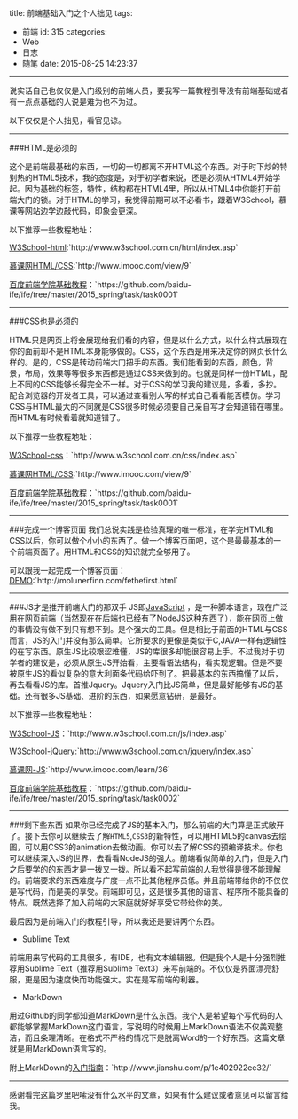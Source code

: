 title: 前端基础入门之个人拙见
tags:
  - 前端
id: 315
categories:
  - Web
  - 日志
  - 随笔
date: 2015-08-25 14:23:37
---

说实话自己也仅仅是入门级别的前端人员，要我写一篇教程引导没有前端基础或者有一点点基础的人说是难为也不为过。

以下仅仅是个人拙见，看官见谅。
<!--more-->
* * *

###HTML是必须的

这个是前端最基础的东西，一切的一切都离不开HTML这个东西。对于时下炒的特别热的HTML5技术，我的态度是，对于初学者来说，还是必须从HTML4开始学起。因为基础的标签，特性，结构都在HTML4里，所以从HTML4中你能打开前端大门的锁。对于HTML的学习，我觉得前期可以不必看书，跟着W3School，慕课等网站边学边敲代码，印象会更深。

以下推荐一些教程地址：

[W3School-html](http://www.w3school.com.cn/html/index.asp "http://www.w3school.com.cn/html/index.asp"):`http://www.w3school.com.cn/html/index.asp`

[慕课网HTML/CSS](http://www.imooc.com/view/9 "http://www.imooc.com/view/9"):`http://www.imooc.com/view/9`

[百度前端学院基础教程](https://github.com/baidu-ife/ife/tree/master/2015_spring/task/task0001 "https://github.com/baidu-ife/ife/tree/master/2015_spring/task/task0001")：`https://github.com/baidu-ife/ife/tree/master/2015_spring/task/task0001`

* * *

###CSS也是必须的

HTML只是网页上将会展现给我们看的内容，但是以什么方式，以什么样式展现在你的面前却不是HTML本身能够做的。CSS，这个东西是用来决定你的网页长什么样的。是的，CSS是转动前端大门把手的东西。我们能看到的东西，颜色，背景，布局，效果等等很多东西都是通过CSS来做到的。也就是同样一份HTML，配上不同的CSS能够长得完全不一样。对于CSS的学习我的建议是，多看，多抄。配合浏览器的开发者工具，可以通过查看别人写的样式自己看看能否模仿。学习CSS与HTML最大的不同就是CSS很多时候必须要自己亲自写才会知道错在哪里。而HTML有时候看着就知道错了。

以下推荐一些教程地址：

[W3School-css](http://www.w3school.com.cn/css/index.asp "http://www.w3school.com.cn/css/index.asp")：`http://www.w3school.com.cn/css/index.asp`

[慕课网HTML/CSS](http://www.imooc.com/view/9 "http://www.imooc.com/view/9"):`http://www.imooc.com/view/9`

[百度前端学院基础教程](https://github.com/baidu-ife/ife/tree/master/2015_spring/task/task0001 "https://github.com/baidu-ife/ife/tree/master/2015_spring/task/task0001")：`https://github.com/baidu-ife/ife/tree/master/2015_spring/task/task0001`

* * *

###完成一个博客页面
我们总说实践是检验真理的唯一标准，在学完HTML和CSS以后，你可以做个小小的东西了。做一个博客页面吧，这个是最最基本的一个前端页面了。用HTML和CSS的知识就完全够用了。

可以跟我一起完成一个博客页面： [DEMO](http://molunerfinn.com/fethefirst.html "http://molunerfinn.com/fethefirst.html"):`http://molunerfinn.com/fethefirst.html`

* * *

###JS才是推开前端大门的那双手
JS即[JavaScript](http://baike.baidu.com/link?url=OtBzCIKIV2Mh3ocZzSUqUUJxiONkRzqvaSunv25YM_P-2jqeATNfrTYMZmv5gqI64IHpcI59vCMz33h8dxXIC42XzifNzXUF5rRR2RjZCMJn9Dq7nCnqoUzBr_HBlYhd "http://baike.baidu.com/link?url=OtBzCIKIV2Mh3ocZzSUqUUJxiONkRzqvaSunv25YM_P-2jqeATNfrTYMZmv5gqI64IHpcI59vCMz33h8dxXIC42XzifNzXUF5rRR2RjZCMJn9Dq7nCnqoUzBr_HBlYhd") ，是一种脚本语言，现在广泛用在网页前端（当然现在在后端也已经有了NodeJS这种东西了），能在网页上做的事情没有做不到只有想不到。是个强大的工具。但是相比于前面的HTML与CSS而言，JS的入门并没有那么简单。它所要求的更像是类似于C,JAVA一样有逻辑性的在写东西。原生JS比较艰涩难懂，JS的库很多却能很容易上手。不过我对于初学者的建议是，必须从原生JS开始看，主要看语法结构，看实现逻辑。但是不要被原生JS的看似复杂的意大利面条代码给吓到了。把最基本的东西搞懂了以后，再去看看JS的库。首推Jquery。Jquery入门比JS简单，但是最好能够有JS的基础。还有很多JS基础、进阶的东西，如果愿意钻研，是最好。

以下推荐一些教程地址：

[W3School-JS](http://www.w3school.com.cn/js/index.asp "http://www.w3school.com.cn/js/index.asp")：`http://www.w3school.com.cn/js/index.asp`

[W3School-jQuery](http://www.w3school.com.cn/jquery/index.asp "http://www.w3school.com.cn/jquery/index.asp"):`http://www.w3school.com.cn/jquery/index.asp`

[慕课网-JS](http://www.imooc.com/learn/36 "http://www.imooc.com/learn/36"):`http://www.imooc.com/learn/36`

[百度前端学院基础教程](https://github.com/baidu-ife/ife/tree/master/2015_spring/task/task0002 "https://github.com/baidu-ife/ife/tree/master/2015_spring/task/task0002")：`https://github.com/baidu-ife/ife/tree/master/2015_spring/task/task0002`

* * *

###剩下些东西
如果你已经完成了JS的基本入门，那么前端的大门算是正式敞开了。接下去你可以继续去了解`HTML5`,`CSS3`的新特性，可以用HTML5的canvas去绘图，可以用CSS3的animation去做动画。你可以去了解CSS的预编译技术。你也可以继续深入JS的世界，去看看NodeJS的强大。前端看似简单的入门，但是入门之后要学的的东西才是一拨又一拨。所以看不起写前端的人我觉得是很不能理解的。前端要求的东西难度与广度一点不比其他程序员低。并且前端带给你的不仅仅是写代码，而是美的享受。前端即可见，这是很多其他的语言、程序所不能具备的特点。既然选择了加入前端的大家庭就好好享受它带给你的美。

最后因为是前端入门的教程引导，所以我还是要讲两个东西。

*   Sublime Text

前端用来写代码的工具很多，有IDE，也有文本编辑器。但是我个人是十分强烈推荐用Sublime Text（推荐用Sublime Text3）来写前端的。不仅仅是界面漂亮舒服，更是因为速度快而功能强大。实在是写前端的利器。

*   MarkDown

用过Github的同学都知道MarkDown是什么东西。我个人是希望每个写代码的人都能够掌握MarkDown这门语言，写说明的时候用上MarkDown语法不仅美观整洁，而且条理清晰。在格式不严格的情况下是脱离Word的一个好东西。这篇文章就是用MarkDown语言写的。

附上MarkDown的[入门指南](http://www.jianshu.com/p/1e402922ee32/ "http://www.jianshu.com/p/1e402922ee32/")：`http://www.jianshu.com/p/1e402922ee32/`

* * *

感谢看完这篇罗里吧嗦没有什么水平的文章，如果有什么建议或者意见可以留言给我。
